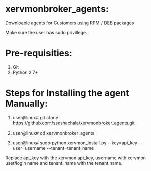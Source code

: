 xervmonbroker_agents:
=====================

Downloable agents for Customers using RPM / DEB packages

Make sure the user has sudo privillege.

Pre-requisities:
===============
1. Git
2. Python 2.7+

Steps for Installing the agent Manually:
========================================
1. user@linux# git clone https://github.com/sseshachala/xervmonbroker_agents.git
 
2. user@linux# cd xervmonbroker_agents

3. user@linux# sudo python xervmon_install.py --key=api_key --user=username --tenant=tenant_name

Replace api_key with the xervmon api_key, username with xervmon user/login name and tenant_name with the tenant name.

